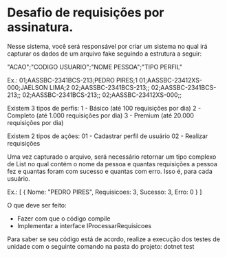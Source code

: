 # Desafio de requisições por assinatura.

Nesse sistema, você será responsável por criar um sistema no qual irá capturar os dados de um arquivo fake seguindo a estrutura a seguir:

"ACAO";"CODIGO USUARIO";"NOME PESSOA";"TIPO PERFIL"

Ex.:
01;AASSBC-2341BCS-213;PEDRO PIRES;1
01;AASSBC-23412XS-000;JAELSON LIMA;2
02;AASSBC-2341BCS-213;;
02;AASSBC-2341BCS-213;;
02;AASSBC-2341BCS-213;;
02;AASSBC-23412XS-000;;

Existem 3 tipos de perfis:
1 - Básico (até 100 requisições por dia)
2 - Completo (até 1.000 requisições por dia)
3 - Premium (até 20.000 requisições por dia)

Existem 2 tipos de ações:
01 - Cadastrar perfil de usuário
02 - Realizar requisições


Uma vez capturado o arquivo, será necessário retornar um tipo complexo de List<RespostaRequisicoes> no qual contém o nome da pessoa e quantas requisições a pessoa fez e quantas foram com sucesso e quantas com erro. Isso é, para cada usuário.

Ex.:
[
	{
		Nome: "PEDRO PIRES",
		Requisicoes: 3,
		Sucesso: 3,
		Erro: 0
	}
]

O que deve ser feito:
- Fazer com que o código compile
- Implementar a interface IProcessarRequisicoes


Para saber se seu código está de acordo, realize a execução dos testes de unidade com o seguinte comando na pasta do projeto:
dotnet test
